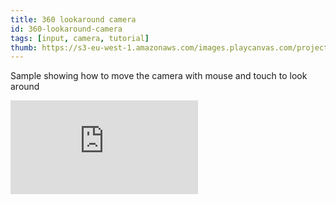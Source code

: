 ```yaml
---
title: 360 lookaround camera
id: 360-lookaround-camera
tags: [input, camera, tutorial]
thumb: https://s3-eu-west-1.amazonaws.com/images.playcanvas.com/projects/12/438216/3B51C6-image-75.jpg
---
```


Sample showing how to move the camera with mouse and touch to look around
<div className="iframe-container">
    <iframe loading="lazy" src="https://playcanv.as/p/TMrb4ucs/" title="360 lookaround camera" webkitallowfullscreen="true" mozallowfullscreen="true" allow="autoplay" allowfullscreen="true" allowvr="" scrolling="no" frameborder="0" />
</div>
